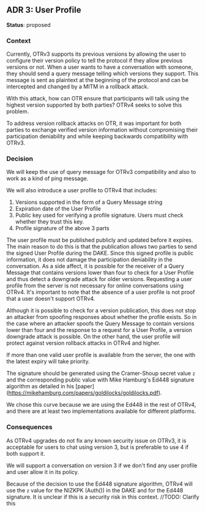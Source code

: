 ## ADR 3: User Profile

**Status**: proposed

### Context

Currently, OTRv3 supports its previous versions by allowing the user to configure
their version policy to tell the protocol if they allow previous versions or not.
When a user wants to have a conversation with someone, they should send a query
message telling which versions they support. This message is sent as plaintext
at the beginning of the protocol and can be intercepted and changed by a MITM in
a rollback attack.

With this attack, how can OTR ensure that participants will talk using the highest
version supported by both parties? OTRv4 seeks to solve this problem.

To address version rollback attacks on OTR, it was important for both parties to
exchange verified version information without compromising their participation
deniability and while keeping backwards compatibility with OTRv3.

### Decision

We will keep  the use of query message for OTRv3 compatibility and also to work
as a kind of ping message.

We will also introduce a user profile to OTRv4 that includes:

1. Versions supported in the form of a Query Message string
2. Expiration date of the User Profile
3. Public key used for verifying a profile signature. Users must check whether
   they trust this key.
4. Profile signature of the above 3 parts

The user profile must be published publicly and updated before it expires. The
main reason to do this is that the publication allows two parties to send the
signed User Profile during the DAKE. Since this signed profile is public
information, it does not damage the participation deniability in the
conversation. As a side affect, it is possible for the receiver of a Query
Message that contains versions lower than four to check for a User Profile and
thus detect a downgrade attack for older versions.  Requesting a user profile
from the server is not necessary for online conversations using OTRv4. It's
important to note that the absence of a user profile is not proof that a user
doesn't support OTRv4.

Although it is possible to check for a version publication, this does not stop an
attacker from spoofing responses about whether the profile exists. So in the case
where an attacker spoofs the Query Message to contain versions lower than four and
the response to a request for a User Profile, a version downgrade attack is possible.
On the other hand, the user profile will protect against version rollback attacks in
OTRv4 and higher.

If more than one valid user profile is available from the server, the one with
the latest expiry will take priority.

The signature should be generated using the Cramer-Shoup secret value `z` and the corresponding
public value with Mike Hamburg's Ed448 signature algorithm as detailed in his [paper]
(https://mikehamburg.com/papers/goldilocks/goldilocks.pdf).

We chose this curve because we are using the Ed448 in the rest of OTRv4, and
there are at least two implementations available for different platforms.

### Consequences

As OTRv4 upgrades do not fix any known security issue on OTRv3, it is
acceptable for users to chat using version 3, but is preferable to use 4 if both
support it.

We will support a conversation on version 3 if we don't find any user profile
and user allow it in its policy.

Because of the decision to use the Ed448 signature algorithm, OTRv4 will use the
`z` value for the NIZKPK (Auth()) in the DAKE and for the Ed448 signature. It is
unclear if this is a security risk in this context. //TODO: Clarify this

